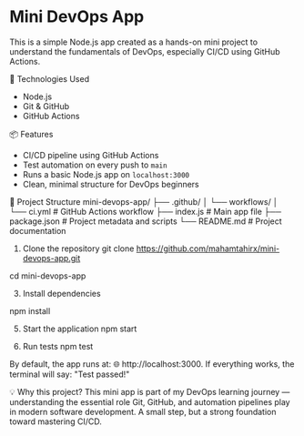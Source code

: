 ﻿# Mini DevOps App
This is a simple Node.js app created as a hands-on mini project to understand the fundamentals of DevOps, especially CI/CD using GitHub Actions.

🔧 Technologies Used
- Node.js
- Git & GitHub
- GitHub Actions

 📦 Features
- CI/CD pipeline using GitHub Actions
- Test automation on every push to `main`
- Runs a basic Node.js app on `localhost:3000`
- Clean, minimal structure for DevOps beginners

 📁 Project Structure
mini-devops-app/
├── .github/
│ └── workflows/
│ └── ci.yml # GitHub Actions workflow
├── index.js # Main app file
├── package.json # Project metadata and scripts
└── README.md # Project documentation

1. Clone the repository
git clone https://github.com/mahamtahirx/mini-devops-app.git

cd mini-devops-app

3. Install dependencies
   
npm install

5. Start the application
npm start

6. Run tests
npm test

By default, the app runs at:
🌐 http://localhost:3000. 
If everything works, the terminal will say:
"Test passed!"

💡 Why this project?
This mini app is part of my DevOps learning journey — understanding the essential role Git, GitHub, and automation pipelines play in modern software development. A small step, but a strong foundation toward mastering CI/CD.






